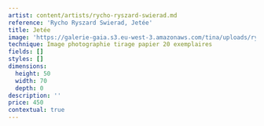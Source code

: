 ```yaml
---
artist: content/artists/rycho-ryszard-swierad.md
reference: 'Rycho Ryszard Swierad, Jetée'
title: Jetée
image: 'https://galerie-gaia.s3.eu-west-3.amazonaws.com/tina/uploads/rycho-ryszard-swierad/galerie-gaia-rycho-port.jpg'
technique: Image photographie tirage papier 20 exemplaires
fields: []
styles: []
dimensions:
  height: 50
  width: 70
  depth: 0
description: ''
price: 450
contextual: true
---
```


